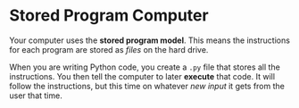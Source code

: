 # Stored Program Computer
Your computer uses the **stored program model**.
This means the instructions for each program are stored as _files_ on the hard drive.

When you are writing Python code, you create a `.py` file that stores all the instructions.
You then tell the computer to later **execute** that code.
It will follow the instructions, but this time on whatever _new input_ it gets from the user that time.
